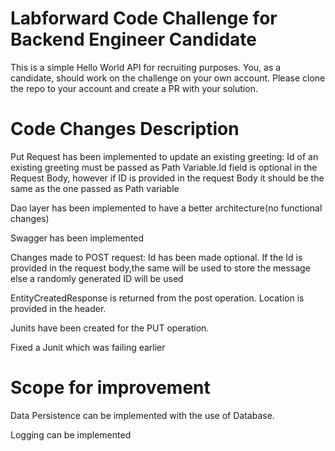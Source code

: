 # Labforward Code Challenge for Backend Engineer Candidate

This is a simple Hello World API for recruiting purposes. You, as a candidate, should work on the challenge on your own account. Please clone the repo to your account and create a PR with your solution. 

# Code Changes Description

Put Request has been implemented to update an existing greeting: 
Id of an existing greeting must be passed as Path Variable.Id field is optional in the Request Body, however if ID is provided in the request Body it should be the same as the one passed as Path variable

Dao layer has been implemented to have a better architecture(no functional changes) 

Swagger has been implemented

Changes made to POST request: Id has been made optional. If the Id is provided in the request body,the same will be used to store the message else a randomly generated ID will be used

EntityCreatedResponse is returned from the post operation. Location is provided in the header.

Junits have been created for the PUT operation. 

Fixed a Junit which was failing earlier

# Scope for improvement

Data Persistence can be implemented with the use of Database.

Logging can be implemented


 
